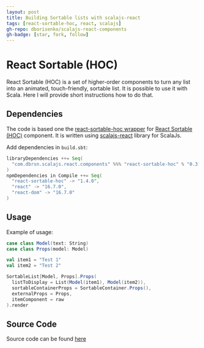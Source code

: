 ```yaml
---
layout: post
title: Building Sortable lists with scalajs-react
tags: [react-sortable-hoc, react, scalajs]
gh-repo: dborisenko/scalajs-react-components
gh-badge: [star, fork, follow]
---
```


# React Sortable (HOC)

React Sortable (HOC) is a set of higher-order components to turn any list into an animated, touch-friendly, sortable list. It is possible to use it with Scala. Here I will provide short instructions how to do that.

## Dependencies

The code is based one the [react-sortable-hoc wrapper](https://github.com/dborisenko/scalajs-react-components#react-sortable-hoc) for [React Sortable (HOC)](https://github.com/clauderic/react-sortable-hoc) component. It is written using [scalajs-react](https://github.com/japgolly/scalajs-react) library for ScalaJs.

Add dependencies in `build.sbt`:

```scala
libraryDependencies ++= Seq(
  "com.dbrsn.scalajs.react.components" %%% "react-sortable-hoc" % "0.3.1"
)
npmDependencies in Compile ++= Seq(
  "react-sortable-hoc" -> "1.4.0",
  "react" -> "16.7.0",
  "react-dom" -> "16.7.0"
)
```

## Usage

Example of usage:

```scala
case class Model(text: String)
case class Props(model: Model)

val item1 = "Test 1"
val item2 = "Test 2"

SortableList[Model, Props].Props(
  listToDisplay = List(Model(item1), Model(item2)),
  sortableContainerProps = SortableContainer.Props(),
  externalProps = Props,
  itemComponent = raw
).render
```

## Source Code

Source code can be found [here](https://github.com/dborisenko/scalajs-react-components)

